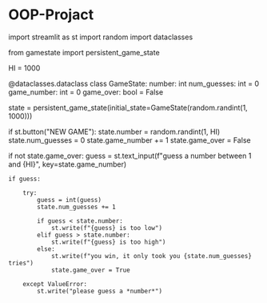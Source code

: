 # OOP-Projact
import streamlit as st
import random
import dataclasses

from gamestate import persistent_game_state

HI = 1000

@dataclasses.dataclass
class GameState:
    number: int
    num_guesses: int = 0
    game_number: int = 0
    game_over: bool = False

state = persistent_game_state(initial_state=GameState(random.randint(1, 1000)))

if st.button("NEW GAME"):
    state.number = random.randint(1, HI)
    state.num_guesses = 0
    state.game_number += 1
    state.game_over = False

if not state.game_over:
    guess = st.text_input(f"guess a number between 1 and {HI}", key=state.game_number)

    if guess:

        try:
            guess = int(guess)
            state.num_guesses += 1

            if guess < state.number:
                st.write(f"{guess} is too low")
            elif guess > state.number:
                st.write(f"{guess} is too high")
            else:
                st.write(f"you win, it only took you {state.num_guesses} tries")
                state.game_over = True

        except ValueError:
            st.write("please guess a *number*")
